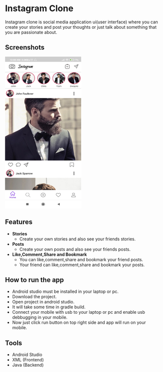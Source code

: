 # Instagram Clone
Instagram clone is social media application ui(user interface) where you can create your stories and post your thoughts or just talk about something that you are passionate about.

## Screenshots
<img src="/Images/Instagram_App_Screenshot_1.jpg" width="250" height="500">
<!-- To set multiple images in grid view -->
<!-- <p float="left"> -->
<!--   <img src="/Images/Instagram_App_Screenshot_1.jpg" width="245" height="500"> -->
<!--   <img src="/Images/Instagram_App_Screenshot_1.jpg" width="245" height="500"> -->
<!--   <img src="/Images/Instagram_App_Screenshot_1.jpg" width="245" height="500"> -->
<!--   <img src="/Images/Instagram_App_Screenshot_1.jpg" width="245" height="500"> -->
<!-- </p> -->

## Features
- <b>Stories</b>
  - Create your own stories and also see your friends stories.
- <b>Posts</b>
  - Create your own posts and also see your friends posts.
- <b>Like,Comment,Share and Bookmark</b>
  - You can like,comment,share and bookmark your friend posts.
  - Your friend can like,comment,share and bookmark your posts.

## How to run the app
- Android studio must be installed in your laptop or pc.
- Download the project.
- Open project in android studio.
- It will take some time in gradle build.
- Connect your mobile with usb to your laptop or pc and enable usb debbugging in your mobile.
- Now just click run button on top right side and app will run on your mobile.

## Tools
- Android Studio
- XML (Frontend)
- Java (Backend)
